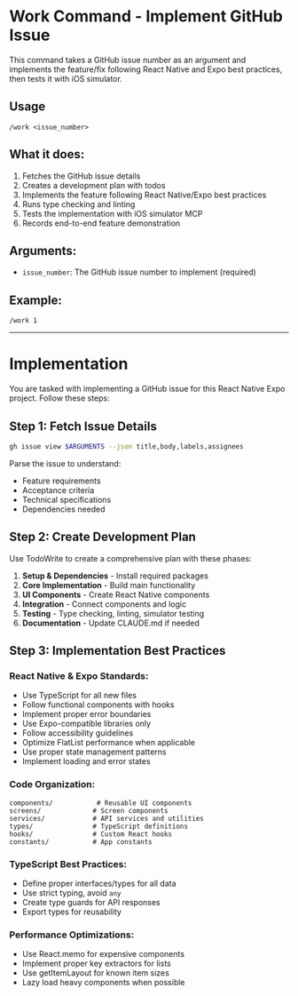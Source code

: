 # Work Command - Implement GitHub Issue

This command takes a GitHub issue number as an argument and implements the feature/fix following React Native and Expo best practices, then tests it with iOS simulator.

## Usage
```
/work <issue_number>
```

## What it does:
1. Fetches the GitHub issue details
2. Creates a development plan with todos
3. Implements the feature following React Native/Expo best practices
4. Runs type checking and linting
5. Tests the implementation with iOS simulator MCP
6. Records end-to-end feature demonstration

## Arguments:
- `issue_number`: The GitHub issue number to implement (required)

## Example:
```
/work 1
```

---

# Implementation

You are tasked with implementing a GitHub issue for this React Native Expo project. Follow these steps:

## Step 1: Fetch Issue Details
```bash
gh issue view $ARGUMENTS --json title,body,labels,assignees
```

Parse the issue to understand:
- Feature requirements
- Acceptance criteria  
- Technical specifications
- Dependencies needed

## Step 2: Create Development Plan
Use TodoWrite to create a comprehensive plan with these phases:
1. **Setup & Dependencies** - Install required packages
2. **Core Implementation** - Build main functionality  
3. **UI Components** - Create React Native components
4. **Integration** - Connect components and logic
5. **Testing** - Type checking, linting, simulator testing
6. **Documentation** - Update CLAUDE.md if needed

## Step 3: Implementation Best Practices

### React Native & Expo Standards:
- Use TypeScript for all new files
- Follow functional components with hooks
- Implement proper error boundaries
- Use Expo-compatible libraries only
- Follow accessibility guidelines
- Optimize FlatList performance when applicable
- Use proper state management patterns
- Implement loading and error states

### Code Organization:
```
components/           # Reusable UI components
screens/             # Screen components  
services/            # API services and utilities
types/               # TypeScript definitions
hooks/               # Custom React hooks
constants/           # App constants
```

### TypeScript Best Practices:
- Define proper interfaces/types for all data
- Use strict typing, avoid `any`
- Create type guards for API responses
- Export types for reusability

### Performance Optimizations:
- Use React.memo for expensive components
- Implement proper key extractors for lists
- Use getItemLayout for known item sizes
- Lazy load heavy components when possible

